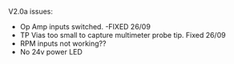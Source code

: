 V2.0a issues:
- Op Amp inputs switched. -FIXED 26/09
- TP Vias too small to capture multimeter probe tip. Fixed 26/09
- RPM inputs not working??
- No 24v power LED